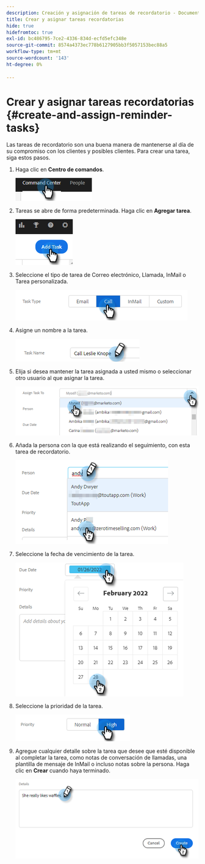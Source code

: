 ```yaml
---
description: Creación y asignación de tareas de recordatorio - Documentos de Marketo - Documentación del producto
title: Crear y asignar tareas recordatorias
hide: true
hidefromtoc: true
exl-id: bc486795-7ce2-4336-834d-ecfd5efc348e
source-git-commit: 8574a4373ec778b6127905bb3f5057153bec88a5
workflow-type: tm+mt
source-wordcount: '143'
ht-degree: 0%

---
```


# Crear y asignar tareas recordatorias {#create-and-assign-reminder-tasks}

Las tareas de recordatorio son una buena manera de mantenerse al día de su compromiso con los clientes y posibles clientes. Para crear una tarea, siga estos pasos.

1. Haga clic en **Centro de comandos**.

   ![](assets/create-and-assign-reminder-tasks-1.png)

1. Tareas se abre de forma predeterminada. Haga clic en **Agregar tarea**.

   ![](assets/create-and-assign-reminder-tasks-2.png)

1. Seleccione el tipo de tarea de Correo electrónico, Llamada, InMail o Tarea personalizada.

   ![](assets/create-and-assign-reminder-tasks-3.png)

1. Asigne un nombre a la tarea.

   ![](assets/create-and-assign-reminder-tasks-4.png)

1. Elija si desea mantener la tarea asignada a usted mismo o seleccionar otro usuario al que asignar la tarea.

   ![](assets/create-and-assign-reminder-tasks-5.png)

1. Añada la persona con la que está realizando el seguimiento, con esta tarea de recordatorio.

   ![](assets/create-and-assign-reminder-tasks-6.png)

1. Seleccione la fecha de vencimiento de la tarea.

   ![](assets/create-and-assign-reminder-tasks-7.png)

1. Seleccione la prioridad de la tarea.

   ![](assets/create-and-assign-reminder-tasks-8.png)

1. Agregue cualquier detalle sobre la tarea que desee que esté disponible al completar la tarea, como notas de conversación de llamadas, una plantilla de mensaje de InMail o incluso notas sobre la persona. Haga clic en **Crear** cuando haya terminado.

   ![](assets/create-and-assign-reminder-tasks-9.png)
